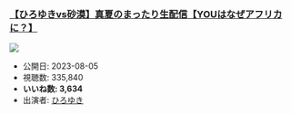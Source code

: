 ### [【ひろゆきvs砂漠】真夏のまったり生配信【YOUはなぜアフリカに？】](https://www.youtube.com/watch?v=cavQIeQEPAc)
[![](https://img.youtube.com/vi/cavQIeQEPAc/sddefault.jpg)](https://www.youtube.com/watch?v=cavQIeQEPAc)
-   公開日: 2023-08-05
-   視聴数: 335,840
-   **いいね数: 3,634**
-   出演者: [ひろゆき](/rehacq_fan/people/ひろゆき "wikilink")
